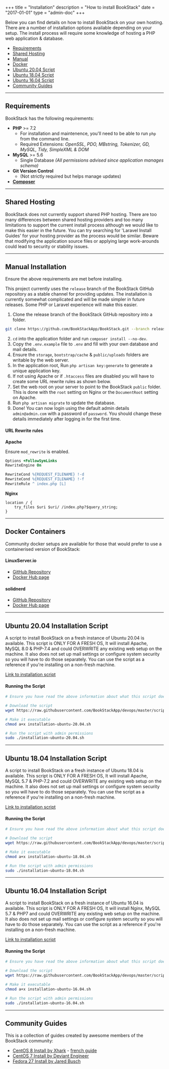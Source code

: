 +++
title = "Installation"
description = "How to install BookStack"
date = "2017-01-01"
type = "admin-doc"
+++

Below you can find details on how to install BookStack on your own hosting. There are a number of installation options available depending on your setup. The install process will require some knowledge of hosting a PHP web application & database.

* [Requirements](#requirements)
* [Shared Hosting](#shared)
* [Manual](#manual)
* [Docker](#docker)
* [Ubuntu 20.04 Script](#ubuntu-2004)
* [Ubuntu 18.04 Script](#ubuntu-1804)
* [Ubuntu 16.04 Script](#ubuntu-1604)
* [Community Guides](#community)

---

<a name="requirements"></a>

## Requirements

BookStack has the following requirements:

* **PHP** >= 7.2
    * For installation and maintenence, you'll need to be able to run `php` from the command line.
    * Required Extensions: *OpenSSL, PDO, MBstring, Tokenizer, GD, MySQL, Tidy, SimpleXML & DOM*
* **MySQL** >= 5.6
    *  Single Database *(All permissions advised since application manages schema)*
* **Git Version Control**
    * (Not strictly required but helps manage updates)
* **[Composer](https://getcomposer.org/)**

---

<a name="shared"></a>

## Shared Hosting

BookStack does not currently support shared PHP hosting. There are too many differences between shared hosting providers and too many limitations to support the current install process although we would like to make this easier in the future. You can try searching for 'Laravel Install Guides' for your hosting provider as the process would be similar. Beware that modifying the application source files or applying large work-arounds could lead to security or stability issues.

---

<a name="manual"></a>

## Manual Installation

Ensure the above requirements are met before installing.

This project currently uses the `release` branch of the BookStack GitHub repository as a stable channel for providing updates. The installation is currently somewhat complicated and will be made simpler in future releases. Some PHP or Laravel experience will make this easier.

1. Clone the release branch of the BookStack GitHub repository into a folder.
```bash
git clone https://github.com/BookStackApp/BookStack.git --branch release --single-branch
```
2. `cd` into the application folder and run `composer install --no-dev`.
3. Copy the `.env.example` file to `.env` and fill with your own database and mail details.
4. Ensure the `storage`, `bootstrap/cache` & `public/uploads` folders are writable by the web server.
5. In the application root, Run `php artisan key:generate` to generate a unique application key.
6. If not using Apache or if `.htaccess` files are disabled you will have to create some URL rewrite rules as shown below.
7. Set the web root on your server to point to the BookStack `public` folder. This is done with the `root` setting on Nginx or the `DocumentRoot` setting on Apache.
8. Run `php artisan migrate` to update the database.
9. Done! You can now login using the default admin details `admin@admin.com` with a password of `password`. You should change these details immediately after logging in for the first time.

#### URL Rewrite rules

**Apache**

Ensure `mod_rewrite` is enabled.

```apache
Options +FollowSymLinks
RewriteEngine On

RewriteCond %{REQUEST_FILENAME} !-d
RewriteCond %{REQUEST_FILENAME} !-f
RewriteRule ^ index.php [L]
```

**Nginx**


```nginx
location / {
    try_files $uri $uri/ /index.php?$query_string;
}
```

---

<a name="docker"></a>

## Docker Containers

Community docker setups are available for those that would prefer to use a containerised version of BookStack:

#### LinuxServer.io

* [GitHub Repository](https://github.com/linuxserver/docker-bookstack)
* [Docker Hub page](https://hub.docker.com/r/linuxserver/bookstack)

#### solidnerd

* [GitHub Repository](https://github.com/solidnerd/docker-bookstack)
* [Docker Hub page](https://hub.docker.com/r/solidnerd/bookstack/)

---

<a name="ubuntu-2004"></a>

## Ubuntu 20.04 Installation Script

A script to install BookStack on a fresh instance of Ubuntu 20.04 is available. This script is ONLY FOR A FRESH OS, It will install Apache, MySQL 8.0 & PHP-7.4 and could OVERWRITE any existing web setup on the machine. It also does not set up mail settings or configure system security so you will have to do those separately. You can use the script as a reference if you're installing on a non-fresh machine.

[Link to installation script](https://github.com/BookStackApp/devops/blob/master/scripts/installation-ubuntu-20.04.sh)

#### Running the Script

```bash
# Ensure you have read the above information about what this script does before executing these commands.

# Download the script
wget https://raw.githubusercontent.com/BookStackApp/devops/master/scripts/installation-ubuntu-20.04.sh

# Make it executable
chmod a+x installation-ubuntu-20.04.sh

# Run the script with admin permissions
sudo ./installation-ubuntu-20.04.sh
```


---

<a name="ubuntu-1804"></a>

## Ubuntu 18.04 Installation Script

A script to install BookStack on a fresh instance of Ubuntu 18.04 is available. This script is ONLY FOR A FRESH OS, It will install Apache, MySQL 5.7 & PHP-7.2 and could OVERWRITE any existing web setup on the machine. It also does not set up mail settings or configure system security so you will have to do those separately. You can use the script as a reference if you're installing on a non-fresh machine.

[Link to installation script](https://github.com/BookStackApp/devops/blob/master/scripts/installation-ubuntu-18.04.sh)

#### Running the Script

```bash
# Ensure you have read the above information about what this script does before executing these commands.

# Download the script
wget https://raw.githubusercontent.com/BookStackApp/devops/master/scripts/installation-ubuntu-18.04.sh

# Make it executable
chmod a+x installation-ubuntu-18.04.sh

# Run the script with admin permissions
sudo ./installation-ubuntu-18.04.sh
```

---

<a name="ubuntu-1604"></a>

## Ubuntu 16.04 Installation Script

A script to install BookStack on a fresh instance of Ubuntu 16.04 is available. This script is ONLY FOR A FRESH OS, It will install Nginx, MySQL 5.7 & PHP7 and could OVERWRITE any existing web setup on the machine. It also does not set up mail settings or configure system security so you will have to do those separately. You can use the script as a reference if you're installing on a non-fresh machine.

[Link to installation script](https://github.com/BookStackApp/devops/blob/master/scripts/installation-ubuntu-16.04.sh)

#### Running the Script

```bash
# Ensure you have read the above information about what this script does before executing these commands.

# Download the script
wget https://raw.githubusercontent.com/BookStackApp/devops/master/scripts/installation-ubuntu-16.04.sh

# Make it executable
chmod a+x installation-ubuntu-16.04.sh

# Run the script with admin permissions
sudo ./installation-ubuntu-16.04.sh
```

---

<a name="community"></a>

## Community Guides

This is a collection of guides created by awesome members of the BookStack community:

* [CentOS 8 Install by Xhark](https://github.com/blogmotion/bm-bookstack-install/blob/master/bookstack-install-centos8.sh) - [french guide](http://blogmotion.fr/internet/bookstack-script-installation-centos-8-18255)
* [CentOS 7 Install by Deviant Engineer](https://deviant.engineer/2017/02/bookstack-centos7/)
* [Fedora 27 Install by Jared Busch](https://mangolassi.it/topic/16471/install-bookstack-on-fedora-27/)
